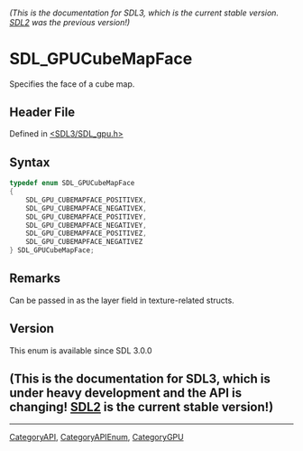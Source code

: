 ###### (This is the documentation for SDL3, which is the current stable version. [SDL2](https://wiki.libsdl.org/SDL2/) was the previous version!)
# SDL_GPUCubeMapFace

Specifies the face of a cube map.

## Header File

Defined in [<SDL3/SDL_gpu.h>](https://github.com/libsdl-org/SDL/blob/main/include/SDL3/SDL_gpu.h)

## Syntax

```c
typedef enum SDL_GPUCubeMapFace
{
    SDL_GPU_CUBEMAPFACE_POSITIVEX,
    SDL_GPU_CUBEMAPFACE_NEGATIVEX,
    SDL_GPU_CUBEMAPFACE_POSITIVEY,
    SDL_GPU_CUBEMAPFACE_NEGATIVEY,
    SDL_GPU_CUBEMAPFACE_POSITIVEZ,
    SDL_GPU_CUBEMAPFACE_NEGATIVEZ
} SDL_GPUCubeMapFace;
```

## Remarks

Can be passed in as the layer field in texture-related structs.

## Version

This enum is available since SDL 3.0.0

## (This is the documentation for SDL3, which is under heavy development and the API is changing! [SDL2](https://wiki.libsdl.org/SDL2/) is the current stable version!)



----
[CategoryAPI](CategoryAPI), [CategoryAPIEnum](CategoryAPIEnum), [CategoryGPU](CategoryGPU)

